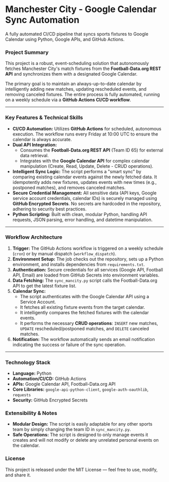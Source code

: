 # Manchester City - Google Calendar Sync Automation

A fully automated CI/CD pipeline that syncs sports fixtures to Google Calendar using Python, Google APIs, and GitHub Actions.

### Project Summary

This project is a robust, event-scheduling solution that autonomously fetches Manchester City's match fixtures from the **Football-Data.org REST API** and synchronizes them with a designated Google Calendar.

The primary goal is to maintain an always-up-to-date calendar by intelligently adding new matches, updating rescheduled events, and removing canceled fixtures. The entire process is fully automated, running on a weekly schedule via a **GitHub Actions CI/CD workflow**.

---

### Key Features & Technical Skills

* **CI/CD Automation:** Utilizes **GitHub Actions** for scheduled, autonomous execution. The workflow runs every Friday at 10:00 UTC to ensure the calendar is always accurate.
* **Dual API Integration:**
    * Consumes the **Football-Data.org REST API** (Team ID 65) for external data retrieval.
    * Integrates with the **Google Calendar API** for complex calendar manipulation (Create, Read, Update, Delete - CRUD operations).
* **Intelligent Sync Logic:** The script performs a "smart sync" by comparing existing calendar events against the newly fetched data. It idempotently adds new fixtures, updates events with new times (e.g., postponed matches), and removes canceled matches.
* **Secure Credential Management:** All sensitive data (API keys, Google service account credentials, calendar IDs) is securely managed using **GitHub Encrypted Secrets**. No secrets are hardcoded in the repository, adhering to security best practices.
* **Python Scripting:** Built with clean, modular Python, handling API requests, JSON parsing, error handling, and datetime manipulation.

---

### Workflow Architecture

1.  **Trigger:** The GitHub Actions workflow is triggered on a weekly schedule (`cron`) or by manual dispatch (`workflow_dispatch`).
2.  **Environment Setup:** The job checks out the repository, sets up a Python environment, and installs dependencies from `requirements.txt`.
3.  **Authentication:** Secure credentials for all services (Google API, Football API, Email) are loaded from GitHub Secrets into environment variables.
4.  **Data Fetching:** The `sync_mancity.py` script calls the Football-Data.org API to get the latest fixture list.
5.  **Calendar Sync:**
    * The script authenticates with the Google Calendar API using a Service Account.
    * It fetches all existing fixture events from the target calendar.
    * It intelligently compares the fetched fixtures with the calendar events.
    * It performs the necessary **CRUD operations**: `INSERT` new matches, `UPDATE` rescheduled/postponed matches, and `DELETE` canceled matches.
6.  **Notification:** The workflow automatically sends an email notification indicating the success or failure of the sync operation.

---

### Technology Stack

* **Language:** Python
* **Automation/CI/CD:** GitHub Actions
* **APIs:** Google Calendar API, Football-Data.org API
* **Core Libraries:** `google-api-python-client`, `google-auth-oauthlib`, `requests`
* **Security:** GitHub Encrypted Secrets

### Extensibility & Notes

* **Modular Design:** The script is easily adaptable for any other sports team by simply changing the team ID in `sync_mancity.py`.
* **Safe Operations:** The script is designed to only manage events it creates and will not modify or delete any unrelated personal events on the calendar.

### License

This project is released under the MIT License — feel free to use, modify, and share it.
